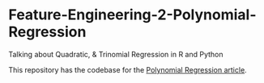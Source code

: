 # Feature-Engineering-2-Polynomial-Regression
Talking about Quadratic, &amp; Trinomial Regression in R and Python

This repository has the codebase for the [Polynomial Regression article]([url](https://bowtiedraptor.substack.com/p/feature-engineering-part-2-polynomial?s=w)).
